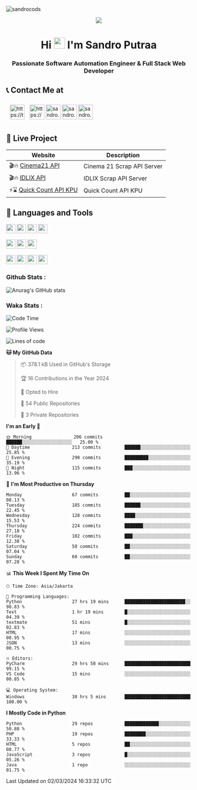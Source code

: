 

![sandrocods](https://cardivo.vercel.app/api?name=Martinus%20Krisandro%20Perdana%20Putra&description=Software%20Automation%20Engineer%20%7C%7C%20Full%20Stack%20Web%20Developer&image=https://avatars.githubusercontent.com/u/59155826?v=4&backgroundColor=%23ecf0f1)
<p align="center" style="p3">
<a href="https://github.com/antonkomarev/github-profile-views-counter">
    <img align="center"  src="https://komarev.com/ghpvc/?username=sandrocods&style=for-the-badge">
</a>
</p>



<h1 align="center" > Hi <img src="https://media.giphy.com/media/hvRJCLFzcasrR4ia7z/giphy.gif" width="30px"> I'm Sandro Putraa </h1>
<h3 align="center" style="p3">Passionate Software Automation Engineer & Full Stack Web Developer </h3>



## 📞 Contact Me at

<p align="left">
      <a href="https://t.me/sandroputraa" target="blank"><img align="center" src="https://www.vectorlogo.zone/logos/telegram/telegram-tile.svg" alt="https://t.me/sandroputraa" height="40" width="40" style="margin: 10" /></a>
    <a href="https://www.linkedin.com/in/sandro-putraa-34b80a19b/" target="blank"><img align="center" src="https://raw.githubusercontent.com/rahuldkjain/github-profile-readme-generator/master/src/images/icons/Social/linked-in-alt.svg" alt="https://www.linkedin.com/in/sandro-putraa-34b80a19b/" height="40" width="40" /></a>
    <a href="https://fb.com/sandro.putraaa" target="blank"><img align="center" src="https://raw.githubusercontent.com/rahuldkjain/github-profile-readme-generator/master/src/images/icons/Social/facebook.svg" alt="sandro.putraaa" height="40" width="40" /></a>
    <a href="https://instagram.com/sandro.putraa" target="blank"><img align="center" src="https://raw.githubusercontent.com/rahuldkjain/github-profile-readme-generator/master/src/images/icons/Social/instagram.svg" alt="sandro.putraa" height="40" width="40" /></a>
    <a href="https://wakatime.com/@sandrocods" target="blank"><img align="center" src="https://wakatime.com/static/img/wakatime-logo-text-vertical.png" alt="sandro.putraa" height="40" width="40" /></a>
   
</p>

## 🚀 Live Project


| Website             | Description     |
| ----------------- | --- |
| 🎬🔥 [Cinema21 API](https://cinema-21-scrapper.vercel.app/) | Cinema 21 Scrap API Server |
| 🎬🔥 [IDLIX API](https://idlix-api.vercel.app/) | IDLIX Scrap API Server |
| ⚡⌛ [Quick Count API KPU](https://api-real-count-2024.vercel.app/)| Quick Count API KPU |



## 🙌 Languages and Tools

<img src="https://img.shields.io/badge/-Git-white?style=for-the-badge&logo=git" height="25" /></img>
<img src="https://img.shields.io/badge/-GitHub-white?style=for-the-badge&logo=github&logoColor=007ACC" height="25" /></img> <img src="https://img.shields.io/badge/-VS%20Code-white?style=for-the-badge&logo=visual-studio-code&logoColor=007ACC" height="25" /></img> <img src="https://img.shields.io/badge/-Pycharm-white?style=for-the-badge&logo=pycharm&logoColor=007ACC" height="25" /></img>

<img src="https://img.shields.io/badge/-Laravel-white?style=for-the-badge&logo=laravel&logoColor=007ACC" height="25" /></img>
<img src="https://img.shields.io/badge/-Flask-white?style=for-the-badge&logo=flask&logoColor=007ACC" height="25" /></img>
<img src="https://img.shields.io/badge/-Selenium-white?style=for-the-badge&logo=selenium&logoColor=007ACC" height="25" /></img>

<img src="https://img.shields.io/badge/-Python-white?style=for-the-badge&logo=python&logoColor=007ACC" height="25" /></img>
<img src="https://img.shields.io/badge/-Php-white?style=for-the-badge&logo=php&logoColor=007ACC" height="25" /></img>
<img src="https://img.shields.io/badge/-java-white?style=for-the-badge&logo=java&logoColor=007ACC" height="25" /></img>
<img src="https://img.shields.io/badge/-c++-white?style=for-the-badge&logo=c%2B%2B&logoColor=007ACC" height="25" /></img>



### Github Stats :
![Anurag's GitHub stats](https://github-readme-stats.vercel.app/api?username=sandrocods&show_icons=true&theme=transparent)


### Waka Stats :
<!--START_SECTION:waka-->
![Code Time](http://img.shields.io/badge/Code%20Time-1%2C949%20hrs%2058%20mins-blue)

![Profile Views](http://img.shields.io/badge/Profile%20Views-9-blue)

![Lines of code](https://img.shields.io/badge/From%20Hello%20World%20I%27ve%20Written-1.4%20million%20lines%20of%20code-blue)

**🐱 My GitHub Data** 

> 📦 378.1 kB Used in GitHub's Storage 
 > 
> 🏆 16 Contributions in the Year 2024
 > 
> 💼 Opted to Hire
 > 
> 📜 54 Public Repositories 
 > 
> 🔑 3 Private Repositories 
 > 
**I'm an Early 🐤** 

```text
🌞 Morning                206 commits         ██████░░░░░░░░░░░░░░░░░░░   25.00 % 
🌆 Daytime                213 commits         ██████░░░░░░░░░░░░░░░░░░░   25.85 % 
🌃 Evening                290 commits         █████████░░░░░░░░░░░░░░░░   35.19 % 
🌙 Night                  115 commits         ███░░░░░░░░░░░░░░░░░░░░░░   13.96 % 
```
📅 **I'm Most Productive on Thursday** 

```text
Monday                   67 commits          ██░░░░░░░░░░░░░░░░░░░░░░░   08.13 % 
Tuesday                  185 commits         ██████░░░░░░░░░░░░░░░░░░░   22.45 % 
Wednesday                128 commits         ████░░░░░░░░░░░░░░░░░░░░░   15.53 % 
Thursday                 224 commits         ███████░░░░░░░░░░░░░░░░░░   27.18 % 
Friday                   102 commits         ███░░░░░░░░░░░░░░░░░░░░░░   12.38 % 
Saturday                 58 commits          ██░░░░░░░░░░░░░░░░░░░░░░░   07.04 % 
Sunday                   60 commits          ██░░░░░░░░░░░░░░░░░░░░░░░   07.28 % 
```


📊 **This Week I Spent My Time On** 

```text
🕑︎ Time Zone: Asia/Jakarta

💬 Programming Languages: 
Python                   27 hrs 19 mins      ███████████████████████░░   90.83 % 
Text                     1 hr 19 mins        █░░░░░░░░░░░░░░░░░░░░░░░░   04.39 % 
textmate                 51 mins             █░░░░░░░░░░░░░░░░░░░░░░░░   02.83 % 
HTML                     17 mins             ░░░░░░░░░░░░░░░░░░░░░░░░░   00.95 % 
JSON                     13 mins             ░░░░░░░░░░░░░░░░░░░░░░░░░   00.75 % 

🔥 Editors: 
PyCharm                  29 hrs 50 mins      █████████████████████████   99.15 % 
VS Code                  15 mins             ░░░░░░░░░░░░░░░░░░░░░░░░░   00.85 % 

💻 Operating System: 
Windows                  30 hrs 5 mins       █████████████████████████   100.00 % 
```

**I Mostly Code in Python** 

```text
Python                   29 repos            █████████████░░░░░░░░░░░░   50.88 % 
PHP                      19 repos            ████████░░░░░░░░░░░░░░░░░   33.33 % 
HTML                     5 repos             ██░░░░░░░░░░░░░░░░░░░░░░░   08.77 % 
JavaScript               3 repos             █░░░░░░░░░░░░░░░░░░░░░░░░   05.26 % 
Java                     1 repo              ░░░░░░░░░░░░░░░░░░░░░░░░░   01.75 % 
```




 Last Updated on 02/03/2024 16:33:32 UTC
<!--END_SECTION:waka-->
